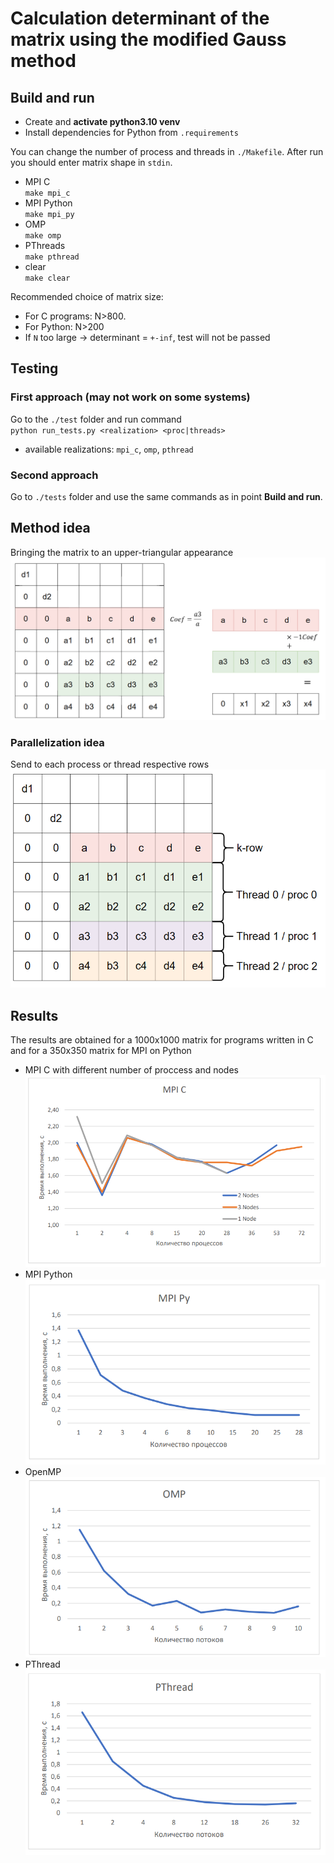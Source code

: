 # Сalculation determinant of the matrix using the modified Gauss method 
## Build and run  
- Create and **activate python3.10 venv**  
- Install dependencies for Python from `.requirements`  

You can change the number of process and threads in `./Makefile`. After run you should enter matrix shape in `stdin`.

- MPI C  
`make mpi_c`
- MPI Python  
`make mpi_py`  
- OMP  
`make omp`  
- PThreads  
`make pthread`    
- clear  
`make clear`  

Recommended choice of matrix size:   
- For C programs: N>800.  
- For Python: N>200   
- If `N` too large -> determinant = `+-inf`, test will not be passed   

## Testing  
### First approach **(may not work on some systems)**  
Go to the `./test` folder and run command  
`python run_tests.py <realization> <proc|threads>`  
- available realizations: `mpi_c`, `omp`, `pthread`  


### **Second approach**  
Go to `./tests` folder and use the same commands as in point **Build and run**.  

## Method idea  
Bringing the matrix to an upper-triangular appearance  
![Alt text](./images/alg.png)  
### Parallelization idea  
Send to each process or thread respective rows  
![Alt text](./images/paral.png)  


## Results  
The results are obtained for a 1000x1000 matrix for programs written in C and for a 350x350 matrix for MPI on Python  
- MPI C with different number of proccess and nodes  
![Alt text](images/MPI_C_res.png) 
- MPI Python   
![Alt text](images/mpi_py.png)  
- OpenMP  
![Alt text](images/omp.png)  
- PThread  
![Alt text](images/pthread.png)